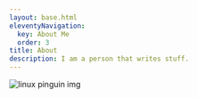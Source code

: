 ```yaml
---
layout: base.html
eleventyNavigation:
  key: About Me
  order: 3
title: About
description: I am a person that writes stuff.
---
```


![linux pinguin img](/img/user-20.svg)